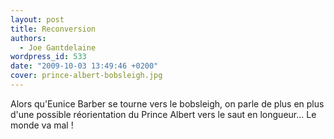 ```yaml
---
layout: post
title: Reconversion
authors:
  - Joe Gantdelaine
wordpress_id: 533
date: "2009-10-03 13:49:46 +0200"
cover: prince-albert-bobsleigh.jpg
---
```


Alors qu'Eunice Barber se tourne vers le bobsleigh, on parle de plus en plus
d'une possible réorientation du Prince Albert vers le saut en longueur… Le monde
va mal !
